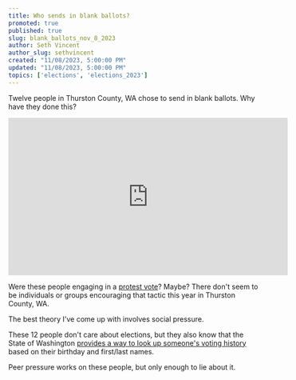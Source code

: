 ```yaml
---
title: Who sends in blank ballots?
promoted: true
published: true
slug: blank_ballots_nov_8_2023
author: Seth Vincent
author_slug: sethvincent
created: "11/08/2023, 5:00:00 PM"
updated: "11/08/2023, 5:00:00 PM"
topics: ['elections', 'elections_2023']
---
```


Twelve people in Thurston County, WA chose to send in blank ballots. Why have they done this?

<iframe width="560" height="315" src="https://www.youtube-nocookie.com/embed/wKbU8B-QVZk?si=Zb5-5Cwhjxcx_9kF" title="YouTube video player" frameborder="0" allow="accelerometer; autoplay; clipboard-write; encrypted-media; gyroscope; picture-in-picture; web-share" allowfullscreen></iframe>

Were these people engaging in a [protest vote](https://en.wikipedia.org/wiki/Protest_vote)? Maybe? There don't seem to be individuals or groups encouraging that tactic this year in Thurston County, WA.

The best theory I've come up with involves social pressure.

These 12 people don't care about elections, but they also know that the State of Washington [provides a way to look up someone's voting history](/posts/look_up_voting_history_nov_8_2023/) based on their birthday and first/last names.

Peer pressure works on these people, but only enough to lie about it.
